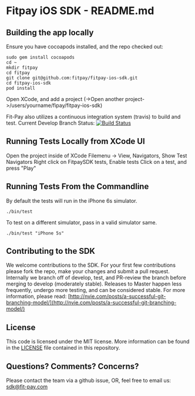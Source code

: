 # Fitpay iOS SDK - README.md


## Building the app locally
Ensure you have cocoapods installed, and the repo checked out:
```shell
sudo gem install cocoapods  
cd ~  
mkdir fitpay
cd fitpay  
git clone git@github.com:fitpay/fitpay-ios-sdk.git
cd fitpay-ios-sdk
pod install  
```
Open XCode, and add a project (->Open another project->/users/yourname/fipay/fitpay-ios-sdk)  

Fit-Pay also utilizes a continuous integration system (travis) to build and test. Current Develop Branch Status: [![Build Status](https://travis-ci.org/fitpay/fitpay-ios-sdk.svg?branch=develop)](https://travis-ci.org/fitpay/fitpay-ios-sdk)


## Running Tests Locally from XCode UI
Open the project inside of XCode
Filemenu -> View, Navigators, Show Test Navigators
Right click on FitpaySDK tests, Enable tests
Click on a test, and press "Play"

## Running Tests From the Commandline
By default the tests will run in the iPhone 6s simulator.
```
./bin/test
```
To test on a different simulator, pass in a valid simulator same.
```
./bin/test "iPhone 5s"
```



## Contributing to the SDK
We welcome contributions to the SDK. For your first few contributions please fork the repo, make your changes and submit a pull request. Internally we branch off of develop, test, and PR-review the branch before merging to develop (moderately stable). Releases to Master happen less frequently, undergo more testing, and can be considered stable. For more information, please read:  [http://nvie.com/posts/a-successful-git-branching-model/](http://nvie.com/posts/a-successful-git-branching-model/)

## License
This code is licensed under the MIT license. More information can be found in the [LICENSE](LICENSE) file contained in this repository.

## Questions? Comments? Concerns?
Please contact the team via a github issue, OR, feel free to email us: sdk@fit-pay.com


